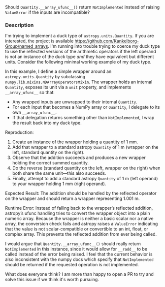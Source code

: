 Should `Quantity.__array_ufunc__()` return `NotImplemented` instead of raising `ValueError` if the inputs are incompatible?

### Description
I'm trying to implement a duck type of `astropy.units.Quantity`. If you are interested, the project is available https://github.com/Kankelborg-Group/named_arrays. I'm running into trouble trying to coerce my duck type to use the reflected versions of the arithmetic operators if the left operand is not an instance of the duck type _and_ they have equivalent but different units. Consider the following minimal working example of my duck type.

In this example, I define a simple wrapper around an `astropy.units.Quantity` by subclassing `numpy.lib.mixins.NDArrayOperatorsMixin`. The wrapper holds an internal `Quantity`, exposes its unit via a `unit` property, and implements `__array_ufunc__` so that:

- Any wrapped inputs are unwrapped to their internal `Quantity`.
- For each input that becomes a NumPy array or `Quantity`, I delegate to its own `__array_ufunc__`.
- If that delegation returns something other than `NotImplemented`, I wrap the result back into my duck type.

Reproduction:
1. Create an instance of the wrapper holding a quantity of 1 mm.
2. Add that wrapper to a standard astropy `Quantity` of 1 m (wrapper on the left, standard quantity on the right).
3. Observe that the addition succeeds and produces a new wrapper holding the correct summed quantity.
4. Do the reverse (standard quantity on the left, wrapper on the right) when both share the same unit—this also succeeds.
5. Finally, attempt to add a standard astropy `Quantity` of 1 m (left operand) to your wrapper holding 1 mm (right operand).

Expected Result:
The addition should be handled by the reflected operator on the wrapper and should return a wrapper representing 1.001 m.

Runtime Error:
Instead of falling back to the wrapper’s reflected addition, astropy’s ufunc handling tries to convert the wrapper object into a plain numeric array. Because the wrapper is neither a basic scalar nor a native array, the conversion check fails and astropy raises a `ValueError` indicating that the value is not scalar-compatible or convertible to an int, float, or complex array. This prevents the reflected addition from ever being called.

I would argue that `Quantity.__array_ufunc__()` should really return `NotImplemented` in this instance, since it would allow for `__radd__` to be called instead of the error being raised. I feel that the current behavior is also inconsistent with the numpy docs which specify that `NotImplemented` should be returned if the requested operation is not implemented.

What does everyone think?  I am more than happy to open a PR to try and solve this issue if we think it's worth pursuing.
